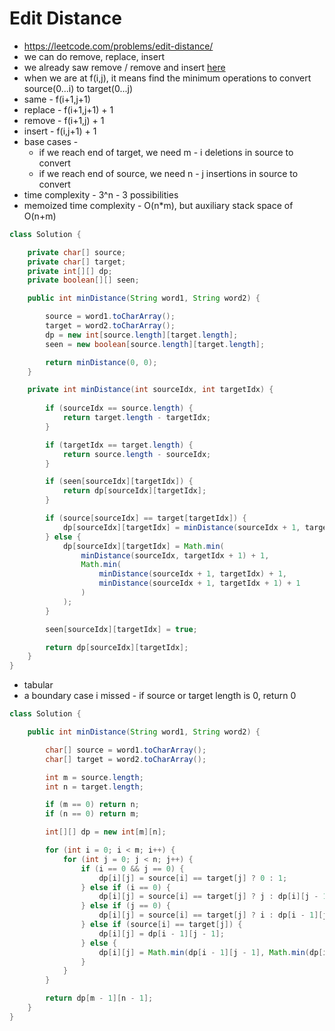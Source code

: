# Edit Distance

- https://leetcode.com/problems/edit-distance/
- we can do remove, replace, insert
- we already saw remove / remove and insert [here](./Delete%20Operation%20for%20Two%20Strings.md)
- when we are at f(i,j), it means find the minimum operations to convert source(0...i) to target(0...j)
- same - f(i+1,j+1)
- replace - f(i+1,j+1) + 1
- remove - f(i+1,j) + 1
- insert - f(i,j+1) + 1
- base cases -
  - if we reach end of target, we need m - i deletions in source to convert
  - if we reach end of source, we need n - j insertions in source to convert
- time complexity - 3^n - 3 possibilities
- memoized time complexity - O(n*m), but auxiliary stack space of O(n+m)

```java
class Solution {

    private char[] source;
    private char[] target;
    private int[][] dp;
    private boolean[][] seen;

    public int minDistance(String word1, String word2) {

        source = word1.toCharArray();
        target = word2.toCharArray();
        dp = new int[source.length][target.length];
        seen = new boolean[source.length][target.length];

        return minDistance(0, 0);
    }

    private int minDistance(int sourceIdx, int targetIdx) {
        
        if (sourceIdx == source.length) {
            return target.length - targetIdx;
        }

        if (targetIdx == target.length) {
            return source.length - sourceIdx;
        }

        if (seen[sourceIdx][targetIdx]) {
            return dp[sourceIdx][targetIdx];
        }

        if (source[sourceIdx] == target[targetIdx]) {
            dp[sourceIdx][targetIdx] = minDistance(sourceIdx + 1, targetIdx + 1);
        } else {
            dp[sourceIdx][targetIdx] = Math.min(
                minDistance(sourceIdx, targetIdx + 1) + 1,
                Math.min(
                    minDistance(sourceIdx + 1, targetIdx) + 1,
                    minDistance(sourceIdx + 1, targetIdx + 1) + 1
                )
            );
        }

        seen[sourceIdx][targetIdx] = true;

        return dp[sourceIdx][targetIdx];
    }
}
```

- tabular
- a boundary case i missed - if source or target length is 0, return 0

```java
class Solution {

    public int minDistance(String word1, String word2) {

        char[] source = word1.toCharArray();
        char[] target = word2.toCharArray();

        int m = source.length;
        int n = target.length;

        if (m == 0) return n;
        if (n == 0) return m;

        int[][] dp = new int[m][n];

        for (int i = 0; i < m; i++) {
            for (int j = 0; j < n; j++) {
                if (i == 0 && j == 0) {
                    dp[i][j] = source[i] == target[j] ? 0 : 1;
                } else if (i == 0) {
                    dp[i][j] = source[i] == target[j] ? j : dp[i][j - 1] + 1;
                } else if (j == 0) {
                    dp[i][j] = source[i] == target[j] ? i : dp[i - 1][j] + 1;
                } else if (source[i] == target[j]) {
                    dp[i][j] = dp[i - 1][j - 1];
                } else {
                    dp[i][j] = Math.min(dp[i - 1][j - 1], Math.min(dp[i][j - 1], dp[i - 1][j])) + 1;
                }
            }
        }

        return dp[m - 1][n - 1];
    }
}
```

